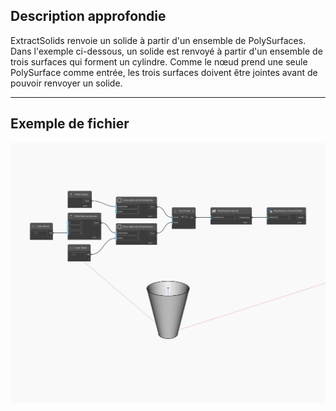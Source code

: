 ## Description approfondie
ExtractSolids renvoie un solide à partir d'un ensemble de PolySurfaces. Dans l'exemple ci-dessous, un solide est renvoyé à partir d'un ensemble de trois surfaces qui forment un cylindre. Comme le nœud prend une seule PolySurface comme entrée, les trois surfaces doivent être jointes avant de pouvoir renvoyer un solide.
___
## Exemple de fichier

![ExtractSolids](./Autodesk.DesignScript.Geometry.PolySurface.ExtractSolids_img.jpg)

